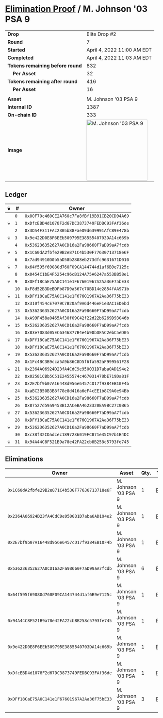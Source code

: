 # [Elimination Proof](./readme.md) / M. Johnson &#039;03 PSA 9

|||
|---|---|
| **Drop** | Elite Drop #2 |
| **Round** | 7 |
| **Started** | April 4, 2022 11:00 AM EDT |
| **Completed** | April 4, 2022 11:03 AM EDT |
| **Tokens remaining before round** | 832 |
| **&nbsp;&nbsp;&nbsp;&nbsp;Per Asset** | 32 |
| **Tokens remaining after round** | 416 |
| **&nbsp;&nbsp;&nbsp;&nbsp;Per Asset** | 16 |
| | |
| **Asset** | M. Johnson &#039;03 PSA 9 |
| **Internal ID** | 1387 |
| **On-chain ID** | 333 |
| **Image** | <img src="https://tcdn.blokpax.com/95e5eeed-5ecf-4bb7-9b13-8028fb51f931/feb3d881c961bd8c55d559f270dd0b26295079f2dd3871a1dbf0195cd765e289.png" height="200" alt="M. Johnson &#039;03 PSA 9" /> |

## Ledger

| 💀 | # | Owner |
| --- | --- | --- |
|  | `0` | `0x00F70c460CE2A760c7Fa8fBf19B91CB20CD94A69` |
| 💀 | `1` | `0xDfcEBD4d1078F2d67DC3873749FEDBC93FAf36de` |
|  | `2` | `0x3DA4F311FAc2305b88FaeD9d639991AfC89E478b` |
| 💀 | `3` | `0x9e422D0E8F6EEb509795E3855540703DA14c669b` |
|  | `4` | `0x536236352627A0CD16a2Fa98660F7aD99aA7fcdb` |
| 💀 | `5` | `0x1C60dA2fbfe29B2e871C4b530F77630713718e6F` |
|  | `6` | `0x7ad94910D0b5aD58b2808eb273dfc9631671D010` |
| 💀 | `7` | `0x64f595f69080d760F09CA144744d1af6B9e7125c` |
|  | `8` | `0x0454C1bE4F5254c96cB124A75A6247a553BB58e1` |
| 💀 | `9` | `0xDFf18CaE75A0C141e1F67601967A2Aa36F75bE33` |
|  | `10` | `0xF8d52B3DeBDFb87D9a567c70BD14e2854fAA971b` |
| 💀 | `11` | `0xDFf18CaE75A0C141e1F67601967A2Aa36F75bE33` |
|  | `12` | `0x310f454cE7079C7B20af9A6d446eF1e3AC1EDebd` |
| 💀 | `13` | `0x536236352627A0CD16a2Fa98660F7aD99aA7fcdb` |
|  | `14` | `0xA99F458a0465Af30f09C42f22d22b6269D93046b` |
| 💀 | `15` | `0x536236352627A0CD16a2Fa98660F7aD99aA7fcdb` |
|  | `16` | `0x83e7083d05EC6346877B4e4b90bDFAC2ebC5eD05` |
| 💀 | `17` | `0xDFf18CaE75A0C141e1F67601967A2Aa36F75bE33` |
|  | `18` | `0xDFf18CaE75A0C141e1F67601967A2Aa36F75bE33` |
| 💀 | `19` | `0x536236352627A0CD16a2Fa98660F7aD99aA7fcdb` |
|  | `20` | `0x1Fc4BC3B9cca5A9b86C8D5f6fa592aF999561F28` |
| 💀 | `21` | `0x2364A06924D23fA4CdC9e950031D7aba0AD194e2` |
|  | `22` | `0x02581CBb5C51E2455574c467031478bE719Da81F` |
| 💀 | `23` | `0x2E7bf9b07A16448d956e6457cD17f9384EB10F4b` |
|  | `24` | `0xaBC3B50B3B8f78e8d416a6eF4cEE1b8C9A0e94Bb` |
| 💀 | `25` | `0x536236352627A0CD16a2Fa98660F7aD99aA7fcdb` |
|  | `26` | `0x87527d59a9453B12ACeBA4623320EA9BC27c0B65` |
| 💀 | `27` | `0x536236352627A0CD16a2Fa98660F7aD99aA7fcdb` |
|  | `28` | `0xDFf18CaE75A0C141e1F67601967A2Aa36F75bE33` |
| 💀 | `29` | `0x536236352627A0CD16a2Fa98660F7aD99aA7fcdb` |
|  | `30` | `0xc38f32CDadcec1897236019FC871e35C97b1B4DC` |
| 💀 | `31` | `0x94A44C8F521B9a78e42FA22cb8B258c5793fe745` |


## Eliminations

| Owner | Asset | Qty. | Transaction |
| --- | --- | --- | --- |
| `0x1C60dA2fbfe29B2e871C4b530F77630713718e6F` | M. Johnson '03 PSA 9 | 1 | [Polygonscan](https://polygonscan.com/tx/0xd8682c55d923b0f3ab84166bb0da900031b8d403bed5e29e017d52b7bf72adc9) |
| `0x2364A06924D23fA4CdC9e950031D7aba0AD194e2` | M. Johnson '03 PSA 9 | 1 | [Polygonscan](https://polygonscan.com/tx/0x65f0a27439a3416c7a7a10931b7a4a33b3579868aa02ab87f668b3b77665d042) |
| `0x2E7bf9b07A16448d956e6457cD17f9384EB10F4b` | M. Johnson '03 PSA 9 | 1 | [Polygonscan](https://polygonscan.com/tx/0x9f5038644299eb1c63775751ecad2e2173e5fe6eb9098bee2f1657f302aaabc2) |
| `0x536236352627A0CD16a2Fa98660F7aD99aA7fcdb` | M. Johnson '03 PSA 9 | 6 | [Polygonscan](https://polygonscan.com/tx/0x6af3c3f8f5af0efd5d36a79584474d9075db4051ebe6daeee467b4f560691980) |
| `0x64f595f69080d760F09CA144744d1af6B9e7125c` | M. Johnson '03 PSA 9 | 1 | [Polygonscan](https://polygonscan.com/tx/0xeb5f8c4665666b27429acc5e29940f22110710577b0d6f103be957c9904bc423) |
| `0x94A44C8F521B9a78e42FA22cb8B258c5793fe745` | M. Johnson '03 PSA 9 | 1 | [Polygonscan](https://polygonscan.com/tx/0x03154f58f607a74387b03a8d2450d9cebf53e2d7fa277b2ac86d420d47b9e295) |
| `0x9e422D0E8F6EEb509795E3855540703DA14c669b` | M. Johnson '03 PSA 9 | 1 | [Polygonscan](https://polygonscan.com/tx/0xe77f7092d46d66fa0c52afae922790e46116c0fa31b0bdd8b7a5e3e30903ff2d) |
| `0xDfcEBD4d1078F2d67DC3873749FEDBC93FAf36de` | M. Johnson '03 PSA 9 | 1 | [Polygonscan](https://polygonscan.com/tx/0x419c9a1dda9ef980b006e36fd31419aa4a56648f26c23ea1244ff6dd39fc5e70) |
| `0xDFf18CaE75A0C141e1F67601967A2Aa36F75bE33` | M. Johnson '03 PSA 9 | 3 | [Polygonscan](https://polygonscan.com/tx/0x6c7bfec72cc5b7a85489963f5d3dab53c1b3095f9f6464ddd11c2ccee702ab6e) |
